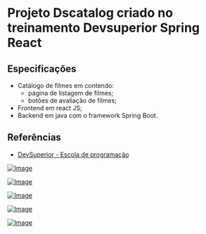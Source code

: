 # Projeto Dscatalog criado no treinamento Devsuperior Spring React

## Especificações

- Catálogo de filmes em contendo:
  - página de listagem de filmes;
  - botões de avaliação de filmes;
- Frontend em react JS;
- Backend em java com o framework Spring Boot.

## Referências

- [DevSuperior - Escola de programação](https://devsuperior.com.br/)

[![Image](https://img.youtube.com/vi/xC_yKw3MYX4/mqdefault.jpg 'Vídeo no Youtube')](https://youtu.be/xC_yKw3MYX4)

[![Image](https://img.youtube.com/vi/KLG-jC1fh28/mqdefault.jpg 'Vídeo no Youtube')](https://youtu.be/KLG-jC1fh28)

[![Image](https://img.youtube.com/vi/D4frmIHAxEY/mqdefault.jpg 'Vídeo no Youtube')](https://youtu.be/D4frmIHAxEY)

[![Image](https://img.youtube.com/vi/jh_T5_o3qKE/mqdefault.jpg 'Vídeo no Youtube')](https://youtu.be/jh_T5_o3qKE)

[![Image](https://img.youtube.com/vi/IOJoJGDowEY/mqdefault.jpg 'Vídeo no Youtube')](https://youtu.be/IOJoJGDowEY)
